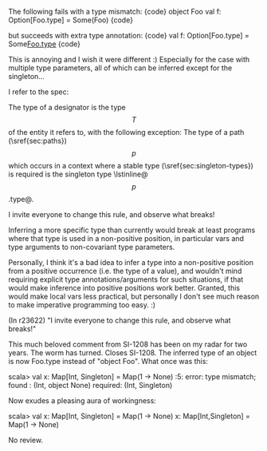 The following fails with a type mismatch:
{code}
object Foo
val f: Option[Foo.type] = Some(Foo)
{code}

but succeeds with extra type annotation:
{code}
val f: Option[Foo.type] = Some[Foo.type](Foo)
{code}

This is annoying and I wish it were different :) Especially for the case with multiple type parameters, all of which can be inferred except for the singleton...


I refer to the spec:

The type of a designator is the type $$T$$ of the entity it refers to, with the
following exception: The type of a path (\sref{sec:paths}) $$p$$ which
occurs in a context where a stable type (\sref{sec:singleton-types}) is required is the
singleton type \lstinline@$$p$$.type@.

I invite everyone to change this rule, and observe what breaks! 

Inferring a more specific type than currently would break at least programs where that type is used in a non-positive position, in particular vars and type arguments to non-covariant type parameters.

Personally, I think it's a bad idea to infer a type into a non-positive position from a positive occurrence (i.e. the type of a value), and wouldn't mind requiring explicit type annotations/arguments for such situations, if that would make inference into positive positions work better. Granted, this would make local vars less practical, but personally I don't see much reason to make imperative programming too easy. :)

(In r23622) "I invite everyone to change this rule, and observe what breaks!"

This much beloved comment from SI-1208 has been on my radar for two
years.  The worm has turned.  Closes SI-1208.  The inferred type of an
object is now Foo.type instead of "object Foo".  What once was this:

  scala> val x: Map[Int, Singleton] = Map(1 -> None)
  <console>:5: error: type mismatch;
   found   : (Int, object None)
   required: (Int, Singleton)

Now exudes a pleasing aura of workingness:

  scala> val x: Map[Int, Singleton] = Map(1 -> None)
  x: Map[Int,Singleton] = Map(1 -> None)

No review.
